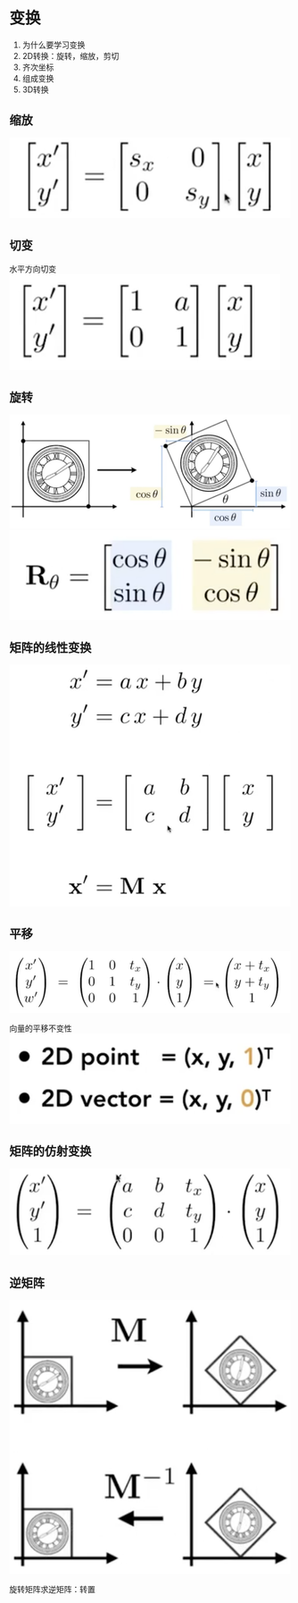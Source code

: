 # 变换

1. 为什么要学习变换
2. 2D转换：旋转，缩放，剪切
3. 齐次坐标
4. 组成变换
5. 3D转换

## 缩放
![](2020-05-10-13-20-46.png)

## 切变
水平方向切变  
![](2020-05-10-13-29-43.png)

## 旋转
![](2020-05-10-13-31-46.png)
![](2020-05-10-13-31-42.png)

## 矩阵的线性变换
![](2020-05-10-13-38-39.png)

## 平移
![](2020-05-10-13-47-57.png)

向量的平移不变性
![](2020-05-10-13-49-37.png)

## 矩阵的仿射变换
![](2020-05-10-13-54-35.png)

## 逆矩阵
![](2020-05-10-13-58-40.png)

旋转矩阵求逆矩阵：转置